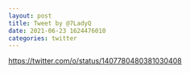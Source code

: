 ```yaml
--- 
layout: post 
title: Tweet by @7LadyQ 
date: 2021-06-23 1624476010 
categories: twitter 
--- 
```

https://twitter.com/o/status/1407780480381030408